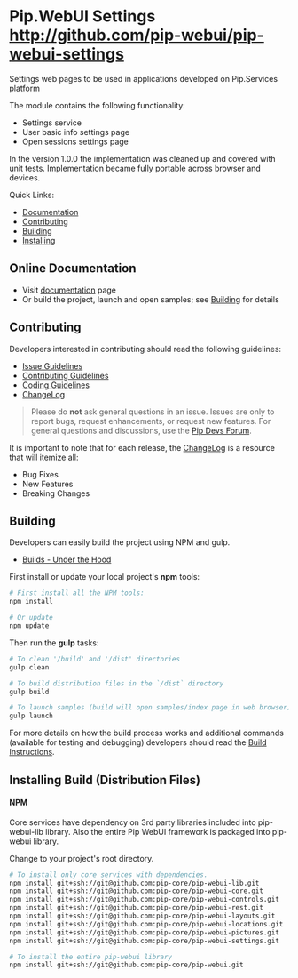 # Pip.WebUI Settings http://github.com/pip-webui/pip-webui-settings

Settings web pages to be used in applications developed on Pip.Services platform

The module contains the following functionality:

* Settings service
* User basic info settings page
* Open sessions settings page 

In the version 1.0.0 the implementation was cleaned up and covered with unit tests.
Implementation became fully portable across browser and devices. 

Quick Links:

* [Documentation](#documentation)
* [Contributing](#contributing)
* [Building](#building)
* [Installing](#installing)

## <a name="documentation"></a> Online Documentation

- Visit [documentation](doc/index.md) page
- Or build the project, launch and open samples; see [Building](#building) for details
   
## <a name="contributing"></a> Contributing

Developers interested in contributing should read the following guidelines:

- [Issue Guidelines](docs/guides/CONTRIBUTING.md#submit)
- [Contributing Guidelines](docs/guides/CONTRIBUTING.md)
- [Coding Guidelines](docs/guides/CODING.md)
- [ChangeLog](CHANGELOG.md)

> Please do **not** ask general questions in an issue. Issues are only to report bugs, request
  enhancements, or request new features. For general questions and discussions, use the
  [Pip Devs Forum](https://groups.google.com/forum/#!forum/pipdevs).

It is important to note that for each release, the [ChangeLog](CHANGELOG.md) is a resource that will
itemize all:

- Bug Fixes
- New Features
- Breaking Changes
   
## <a name="building"></a> Building

Developers can easily build the project using NPM and gulp.

* [Builds - Under the Hood](docs/guides/BUILD.md)

First install or update your local project's **npm** tools:

```bash
# First install all the NPM tools:
npm install

# Or update
npm update
```

Then run the **gulp** tasks:

```bash
# To clean '/build' and '/dist' directories
gulp clean

# To build distribution files in the `/dist` directory
gulp build

# To launch samples (build will open samples/index page in web browser)
gulp launch
```

For more details on how the build process works and additional commands (available for testing and
debugging) developers should read the [Build Instructions](docs/guides/BUILD.md).

## <a name="installing"></a> Installing Build (Distribution Files)

#### NPM

Core services have dependency on 3rd party libraries included into pip-webui-lib library.
Also the entire Pip WebUI framework is packaged into pip-webui library.

Change to your project's root directory.

```bash
# To install only core services with dependencies.
npm install git+ssh://git@github.com:pip-core/pip-webui-lib.git
npm install git+ssh://git@github.com:pip-core/pip-webui-core.git
npm install git+ssh://git@github.com:pip-core/pip-webui-controls.git
npm install git+ssh://git@github.com:pip-core/pip-webui-rest.git
npm install git+ssh://git@github.com:pip-core/pip-webui-layouts.git
npm install git+ssh://git@github.com:pip-core/pip-webui-locations.git
npm install git+ssh://git@github.com:pip-core/pip-webui-pictures.git
npm install git+ssh://git@github.com:pip-core/pip-webui-settings.git

# To install the entire pip-webui library
npm install git+ssh://git@github.com:pip-core/pip-webui.git
```
